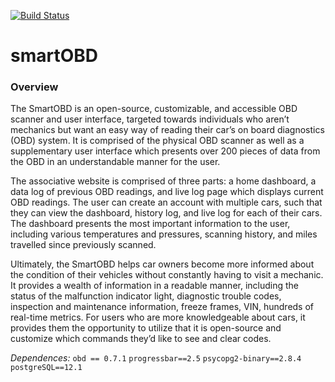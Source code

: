 [![Build Status](https://www.travis-ci.com/codetrav/3308project.svg?branch=master)](https://www.travis-ci.com/wiwa5607/3308project)
# smartOBD

### Overview 

The SmartOBD is an open-source, customizable, and accessible OBD scanner and user interface, targeted towards individuals who aren’t mechanics but want an easy way of reading their car’s on board diagnostics (OBD) system. It is comprised of the physical OBD scanner as well as a supplementary user interface which presents over 200 pieces of data from the OBD in an understandable manner for the user.

The associative website is comprised of three parts: a home dashboard, a data log of previous OBD readings, and live log page which displays current OBD readings. The user can create an account with multiple cars, such that they can view the dashboard, history log, and live log for each of their cars. The dashboard presents the most important information to the user, including various temperatures and pressures, scanning history, and miles travelled since previously scanned. 

Ultimately, the SmartOBD helps car owners become more informed about the condition of their vehicles without constantly having to visit a mechanic. It provides a wealth of information in a readable manner, including the status of the malfunction indicator light, diagnostic trouble codes, inspection and maintenance information, freeze frames, VIN, hundreds of real-time metrics. For users who are more knowledgeable about cars, it provides them the opportunity to utilize that it is open-source and customize which commands they’d like to see and clear codes. 

*Dependences:*
`obd == 0.7.1`
`progressbar==2.5`
`psycopg2-binary==2.8.4`
`postgreSQL==12.1`
